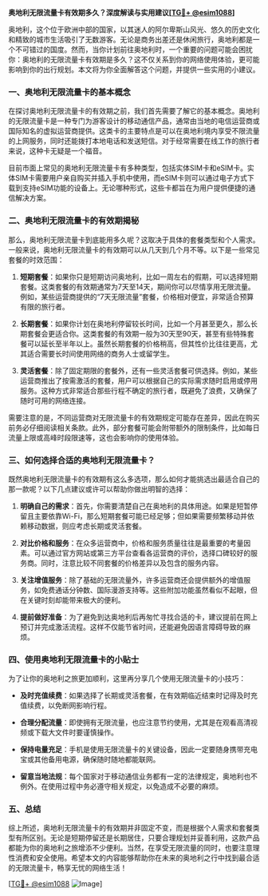 **奥地利无限流量卡有效期多久？深度解读与实用建议[[TG💪+ @esim1088](https://t.me/s/esim1088)]**

奥地利，这个位于欧洲中部的国家，以其迷人的阿尔卑斯山风光、悠久的历史文化和精致的城市生活吸引了无数游客。无论是商务出差还是休闲旅行，奥地利都是一个不可错过的国度。然而，当你计划前往奥地利时，一个重要的问题可能会困扰你：奥地利的无限流量卡有效期是多久？这不仅关系到你的网络使用体验，更可能影响到你的出行规划。本文将为你全面解答这个问题，并提供一些实用的小建议。

### 一、奥地利无限流量卡的基本概念

在探讨奥地利无限流量卡的有效期之前，我们首先需要了解它的基本概念。奥地利的无限流量卡是一种专门为游客设计的移动通信产品，通常由当地的电信运营商或国际知名的虚拟运营商提供。这类卡的主要特点是可以在奥地利境内享受不限流量的上网服务，同时还能拨打本地电话和发送短信。对于经常需要在线工作的旅行者来说，这种卡无疑是一个福音。

目前市面上常见的奥地利无限流量卡有多种类型，包括实体SIM卡和eSIM卡。实体SIM卡需要用户亲自购买并插入手机中使用，而eSIM卡则可以通过电子方式下载到支持eSIM功能的设备上。无论哪种形式，这些卡都旨在为用户提供便捷的通信解决方案。

### 二、奥地利无限流量卡的有效期揭秘

那么，奥地利无限流量卡到底能用多久呢？这取决于具体的套餐类型和个人需求。一般来说，奥地利无限流量卡的有效期可以从几天到几个月不等。以下是一些常见套餐的时效范围：

1. **短期套餐**：如果你只是短期访问奥地利，比如一周左右的假期，可以选择短期套餐。这类套餐的有效期通常为7天至14天，期间你可以尽情享用无限流量。例如，某些运营商提供的“7天无限流量”套餐，价格相对便宜，非常适合预算有限的旅行者。

2. **长期套餐**：如果你计划在奥地利停留较长时间，比如一个月甚至更久，那么长期套餐会更适合你。这类套餐的有效期一般为30天至90天，甚至有些特殊套餐可以延长至半年以上。虽然长期套餐的价格稍高，但其性价比往往更高，尤其适合需要长时间使用网络的商务人士或留学生。

3. **灵活套餐**：除了固定期限的套餐外，还有一些灵活套餐可供选择。例如，某些运营商推出了按需激活的套餐，用户可以根据自己的实际需求随时启用或停用服务。这种方式非常适合那些行程不确定的旅行者，既避免了浪费，又确保了随时可用的网络连接。

需要注意的是，不同运营商对无限流量卡的有效期规定可能存在差异，因此在购买前务必仔细阅读相关条款。此外，部分套餐可能会附带额外的限制条件，比如每日流量上限或高峰时段限速等，这也会影响你的使用体验。

### 三、如何选择合适的奥地利无限流量卡？

既然奥地利无限流量卡的有效期有这么多选项，那么如何才能挑选出最适合自己的那一款呢？以下几点建议或许可以帮助你做出明智的选择：

1. **明确自己的需求**：首先，你需要清楚自己在奥地利的具体用途。如果是短暂停留且主要依靠Wi-Fi，那么短期套餐可能已经足够；但如果需要频繁移动并依赖移动数据，则应考虑长期或灵活套餐。

2. **对比价格和服务**：在众多运营商中，价格和服务质量往往是最重要的考量因素。可以通过官方网站或第三方平台查看各运营商的评价，选择口碑较好的服务商。同时，注意比较不同套餐的价格差异以及包含的服务内容。

3. **关注增值服务**：除了基础的无限流量外，许多运营商还会提供额外的增值服务，如免费通话分钟数、国际漫游支持等。这些附加功能虽然看似不起眼，但在关键时刻却能带来极大的便利。

4. **提前做好准备**：为了避免到达奥地利后再匆忙寻找合适的卡，建议提前在网上预订并完成激活流程。这样不仅能节省时间，还能避免因语言障碍导致的麻烦。

### 四、使用奥地利无限流量卡的小贴士

为了让你的奥地利之旅更加顺利，这里再分享几个使用无限流量卡的小技巧：

- **及时充值续费**：如果选择了长期或灵活套餐，在有效期临近结束时记得及时充值续费，以免断网影响行程。
  
- **合理分配流量**：即使拥有无限流量，也应注意节约使用，尤其是在观看高清视频或下载大文件时要谨慎操作。

- **保持电量充足**：手机是使用无限流量卡的关键设备，因此一定要随身携带充电宝或其他备用电源，确保随时随地都能联网。

- **留意当地法规**：每个国家对于移动通信业务都有一定的法律规定，奥地利也不例外。在使用过程中务必遵守相关规定，以免造成不必要的麻烦。

### 五、总结

综上所述，奥地利无限流量卡的有效期并非固定不变，而是根据个人需求和套餐类型有所区别。无论是短期停留还是长期居住，只要合理规划并妥善利用，这款产品都能为你的奥地利之旅增添不少便利。当然，在享受无限流量的同时，也要注意理性消费和安全使用。希望本文的内容能够帮助你在未来的奥地利之行中找到最合适的无限流量卡，畅享无忧的网络生活！

[[TG💪+ @esim1088](https://t.me/s/esim1088) ![Image](https://i.postimg.cc/4NQfJmqS/Snipaste-2025-05-13-00-14-12.png)]